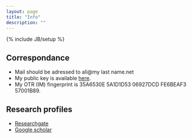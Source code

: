 ```yaml
---
layout: page
title: "Info"
description: ""
---
```

{% include JB/setup %}

## Correspondance
<ul>
<li>Mail should be adressed to ali@my last name.net</li>
<li>My public key is available <a href="http://pgp.mit.edu:11371/pks/lookup?op=vindex&amp;search=0x267288B636FDE1E9">here</a>.</li>
<li>My OTR (IM) fingerprint is 35A6530E 5A1D1D53 06927DCD FE6BEAF3 57001B89.</li>
</ul>

## Research profiles
* [Researchgate](https://www.researchgate.net/profile/Ali_Neishabouri)
* [Google scholar](https://scholar.google.com/citations?user=1Enh_KsAAAAJ)
